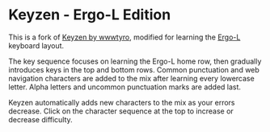 Keyzen - Ergo-L Edition
========================

This is a fork of [Keyzen by wwwtyro](https://github.com/wwwtyro/keyzen), modified for learning the [Ergo-L](https://ergol.org/) keyboard layout.

The key sequence focuses on learning the Ergo-L home row, then gradually introduces keys in the top and bottom rows. Common punctuation and web navigation characters are added to the mix after learning every lowercase letter. Alpha letters and uncommon punctuation marks are added last.

Keyzen automatically adds new characters to the mix as your errors decrease. Click on the character sequence at the top to increase or decrease difficulty.

